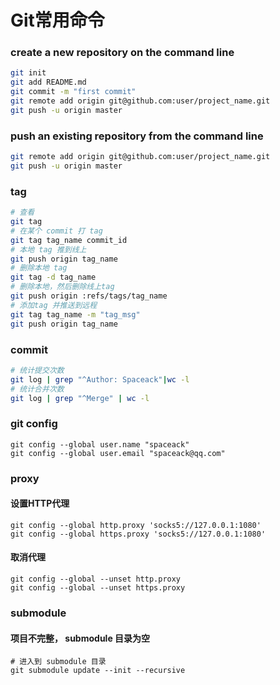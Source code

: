 # Git常用命令


### create a new repository on the command line
```sh
git init
git add README.md
git commit -m "first commit"
git remote add origin git@github.com:user/project_name.git
git push -u origin master
```

### push an existing repository from the command line
```sh
git remote add origin git@github.com:user/project_name.git
git push -u origin master
```

### tag
```bash
# 查看
git tag
# 在某个 commit 打 tag
git tag tag_name commit_id
# 本地 tag 推到线上
git push origin tag_name
# 删除本地 tag
git tag -d tag_name
# 删除本地，然后删除线上tag
git push origin :refs/tags/tag_name
# 添加tag 并推送到远程
git tag tag_name -m "tag_msg"
git push origin tag_name

```

### commit
```bash
# 统计提交次数
git log | grep "^Author: Spaceack"|wc -l
# 统计合并次数
git log | grep "^Merge" | wc -l
```

###  git config
```
git config --global user.name "spaceack"
git config --global user.email "spaceack@qq.com"
```

### proxy

#### 设置HTTP代理
```
git config --global http.proxy 'socks5://127.0.0.1:1080'
git config --global https.proxy 'socks5://127.0.0.1:1080'
```

#### 取消代理

```
git config --global --unset http.proxy
git config --global --unset https.proxy
```

### submodule

#### 项目不完整， submodule 目录为空
```
# 进入到 submodule 目录
git submodule update --init --recursive
```

